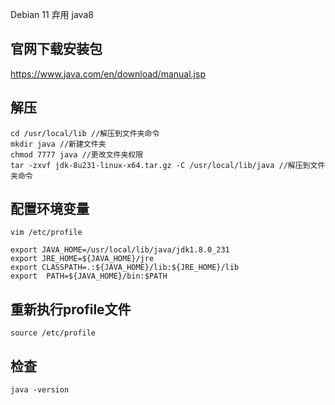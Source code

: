 Debian 11 弃用 java8
## 官网下载安装包
https://www.java.com/en/download/manual.jsp
## 解压
```
cd /usr/local/lib //解压到文件夹命令
mkdir java //新建文件夹
chmod 7777 java //更改文件夹权限
tar -zxvf jdk-8u231-linux-x64.tar.gz -C /usr/local/lib/java //解压到文件夹命令
```
## 配置环境变量
`vim /etc/profile`
```
export JAVA_HOME=/usr/local/lib/java/jdk1.8.0_231 
export JRE_HOME=${JAVA_HOME}/jre  
export CLASSPATH=.:${JAVA_HOME}/lib:${JRE_HOME}/lib  
export  PATH=${JAVA_HOME}/bin:$PATH
```

## 重新执行profile文件
`source /etc/profile`
## 检查
`java -version`